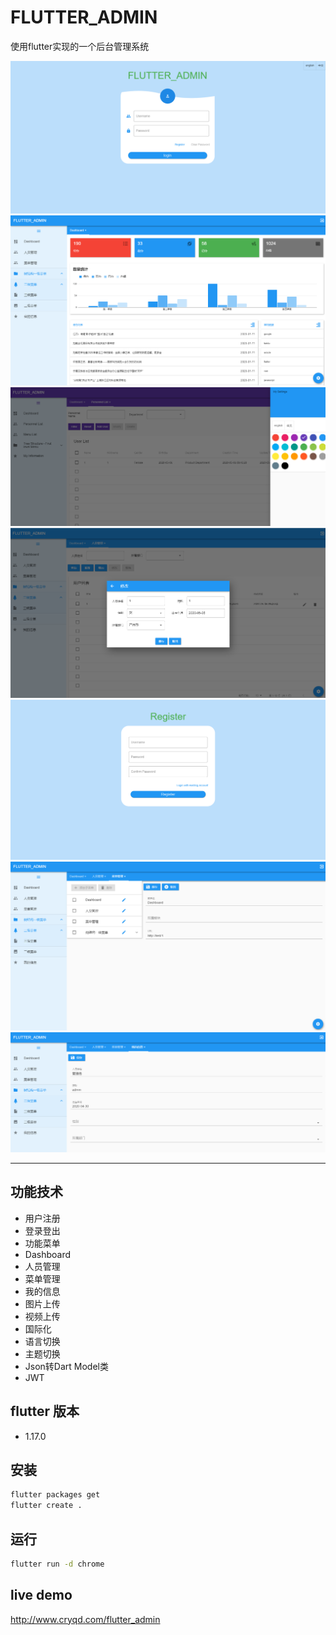 # FLUTTER_ADMIN

使用flutter实现的一个后台管理系统

![image](https://raw.githubusercontent.com/cairuoyu/screenshots/master/flutter_admin_login.png)
![image](https://raw.githubusercontent.com/cairuoyu/screenshots/master/flutter_admin_dashboard.png)
![image](https://raw.githubusercontent.com/cairuoyu/screenshots/master/flutter_admin_setting.png)
![image](https://raw.githubusercontent.com/cairuoyu/screenshots/master/flutter_admin_personEdit.png)
![image](https://raw.githubusercontent.com/cairuoyu/screenshots/master/flutter_admin_regist.png)
![image](https://raw.githubusercontent.com/cairuoyu/screenshots/master/flutter_admin_menu.png)
![image](https://raw.githubusercontent.com/cairuoyu/screenshots/master/flutter_admin_userInfo.png)

---
## 功能技术
* 用户注册
* 登录登出
* 功能菜单
* Dashboard
* 人员管理
* 菜单管理
* 我的信息
* 图片上传
* 视频上传
* 国际化
* 语言切换
* 主题切换
* Json转Dart Model类
* JWT

## flutter 版本
* 1.17.0

## 安装
```bash
flutter packages get
flutter create .
```

## 运行
```bash
flutter run -d chrome
```

## live demo
http://www.cryqd.com/flutter_admin
